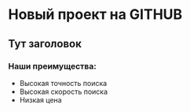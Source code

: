 # Новый проект на GITHUB

## Тут заголовок 

### Наши преимущества:

* Высокая точность поиска
* Высокая скорость поиска
* Низкая цена